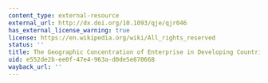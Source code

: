 ```yaml
---
content_type: external-resource
external_url: http://dx.doi.org/10.1093/qje/qjr046
has_external_license_warning: true
license: https://en.wikipedia.org/wiki/All_rights_reserved
status: ''
title: The Geographic Concentration of Enterprise in Developing Countries
uid: e552de2b-ee0f-47e4-963a-d0de5e870668
wayback_url: ''
---
```

